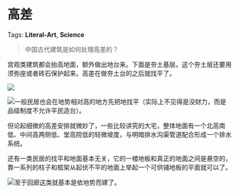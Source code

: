 # 高差

Tags: **Literal-Art**, **Science**

> 中国古代建筑是如何处理高差的？



宫观类建筑都会抬高地面，额外做出地台来。下面是夯土基层。这个夯土层还要用须弥座或者砖石保护起来。高差在做夯土台的之后就找平了。

![](https://pica.zhimg.com/50/v2-c0dd8c9fbfacf857673f262a35b51ad4_720w.jpg?source=2c26e567)  


![](https://pic1.zhimg.com/50/v2-144521190584e25b0154a1a1129d805b_720w.jpg?source=2c26e567)一般民居也会在地势相对高的地方先把地找平（实际上不见得是没财力，而是品级制度不允许平民造台）。

但论起细微的高差安排就微妙了，一些比较讲究的大宅，整体地面有一个北高南低、中间高两侧低、堂高院低的轻微坡度，与明暗排水沟渠管道配合形成一个排水系统。

还有一类民居的找平和地面基本无关，它的一楼地板和真正的地面之间是悬空的，靠一系列的柱子和框架从起伏不平的地面上举起一个可供铺地板的平面就可以了。

![](https://picx.zhimg.com/50/v2-836504e79eddf17d35000d48e4fdd54b_720w.jpg?source=2c26e567)至于回廊这类就基本是依地势而建了。



